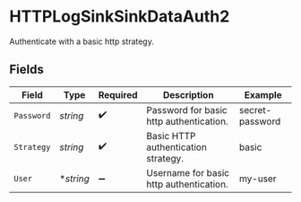 # HTTPLogSinkSinkDataAuth2

Authenticate with a basic http strategy.


## Fields

| Field                                   | Type                                    | Required                                | Description                             | Example                                 |
| --------------------------------------- | --------------------------------------- | --------------------------------------- | --------------------------------------- | --------------------------------------- |
| `Password`                              | *string*                                | :heavy_check_mark:                      | Password for basic http authentication. | secret-password                         |
| `Strategy`                              | *string*                                | :heavy_check_mark:                      | Basic HTTP authentication strategy.     | basic                                   |
| `User`                                  | **string*                               | :heavy_minus_sign:                      | Username for basic http authentication. | my-user                                 |